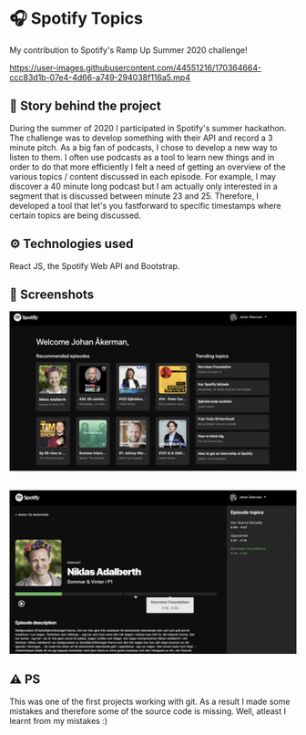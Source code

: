 # 🎧  Spotify Topics
My contribution to Spotify's Ramp Up Summer 2020 challenge! 

https://user-images.githubusercontent.com/44551216/170364664-ccc83d1b-07e4-4d66-a749-294038f116a5.mp4


## 📖 Story behind the project
During the summer of 2020 I participated in Spotify's summer hackathon. The challenge was to develop something with their API and record a 3 minute pitch. As a big fan of podcasts, I chose to develop a new way to listen to them. I often use podcasts as a tool to learn new things and in order to do that more efficiently I felt a need of getting an overview of the various topics / content discussed in each episode. For example, I may discover a 40 minute long podcast but I am actually only interested in a segment that is discussed between minute 23 and 25. Therefore, I developed a tool that let's you fastforward to specific timestamps where certain topics are being discussed.

## ⚙️ Technologies used
React JS, the Spotify Web API and Bootstrap. 

## 📸 Screenshots
<img src="/discover.png" alt="discover"
	title="Dashboard preview" width="800" /> 
	<br />
	<br />
		
<img src="/episode.png" alt="episode"
	title="Episode preview" width="800" />
		

## ⚠️ PS
This was one of the first projects working with git. As a result I made some mistakes and therefore some of the source code is missing. Well, atleast I learnt from my mistakes :)
